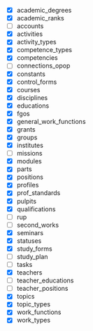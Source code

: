- [x] academic_degrees
- [x] academic_ranks
- [ ] accounts
- [x] activities
- [x] activity_types
- [x] competence_types
- [x] competencies
- [ ] connections_opop
- [x] constants
- [x] control_forms
- [x] courses
- [x] disciplines
- [x] educations
- [x] fgos
- [x] general_work_functions
- [x] grants
- [x] groups
- [x] institutes
- [ ] missions
- [x] modules
- [x] parts
- [x] positions
- [x] profiles
- [x] prof_standards
- [x] pulpits
- [x] qualifications
- [ ] rup
- [ ] second_works
- [x] seminars
- [x] statuses
- [x] study_forms
- [ ] study_plan
- [ ] tasks
- [x] teachers
- [ ] teacher_educations
- [ ] teacher_positions
- [x] topics
- [x] topic_types
- [x] work_functions
- [x] work_types